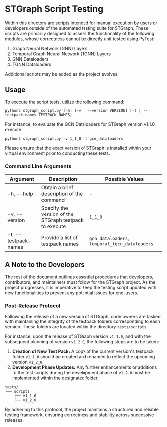 # STGraph Script Testing

Within this directory are scripts intended for manual execution by users or developers outside of the automated testing suite for STGraph. These scripts are primarily designed to assess the functionality of the following modules, whose correctness cannot be directly unit tested using PyTest:

1. Graph Neural Network (GNN) Layers
2. Temporal Graph Neural Network (TGNN) Layers
3. GNN Dataloaders
4. TGNN Dataloaders

Additional scripts may be added as the project evolves.

## Usage

To execute the script tests, utilize the following command:

```
python3 stgraph_script.py [-h] [-v | --version VERSION] [-t | --testpack-names TESTPACK_NAMES]
```

For instance, to evaluate the GCN Dataloaders for STGraph version v1.1.0, execute:

```
python3 stgraph_script.py -v 1_1_0 -t gcn_dataloaders
```

Please ensure that the exact version of STGraph is installed within your virtual environment prior to conducting these tests.

### Command Line Arguments

| Argument             | Description                                            | Possible Values                                |
| -------------------- | ------------------------------------------------------ | ---------------------------------------------- |
| -h, --help           | Obtain a brief description of the command              | -                                              |
| -v, --version        | Specify the version of the STGraph testpack to execute | `1_1_0`                                        |
| -t, --testpack-names | Provide a list of testpack names                       | `gcn_dataloaders`, `temporal_tgcn_dataloaders` |

## A Note to the Developers

The rest of the document outlines essential procedures that developers, contributors, and maintainers must follow for the STGraph project. As the project progresses, it is imperative to keep the testing script updated with new functionalities to prevent any potential issues for end-users.

### Post-Release Protocol

Following the release of a new version of STGraph, code owners are tasked with maintaining the integrity of the testpack folders corresponding to each version. These folders are located within the directory `tests/scripts`.

For instance, upon the release of STGraph version `v1.1.0`, and with the subsequent planning of version `v1.2.0`, the following steps are to be taken:

1. **Creation of New Test Pack:** A copy of the current version's testpack folder `v1_1_0` should be created and renamed to reflect the upcoming version `v1_2_0`.
2. **Development Phase Updates:** Any further enhancements or additions to the test scripts during the development phase of `v1.2.0` must be implemented within the designated folder. 

```
tests/
└── scripts
    ├── v1_1_0
    └── v1_2_0
```

By adhering to this protocol, the project maintains a structured and reliable testing framework, ensuring correctness and stability across successive releases.